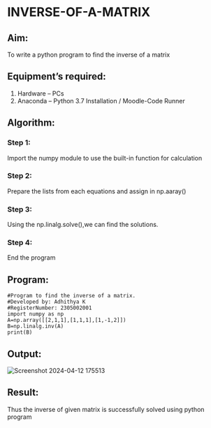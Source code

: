 # INVERSE-OF-A-MATRIX
## Aim:
To write a python program to find the inverse of a matrix
## Equipment’s required:
1. 	Hardware – PCs
2. 	Anaconda – Python 3.7 Installation / Moodle-Code Runner
## Algorithm:
### Step 1: 
Import the numpy module to use the built-in function for calculation 
### Step 2: 
Prepare the lists from each equations and assign in np.aaray()
### Step 3:
Using the np.linalg.solve(),we can find the solutions. 
### Step 4: 
End the program
## Program:
```
#Program to find the inverse of a matrix.
#Developed by: Adhithya K
#RegisterNumber: 2305002001
import numpy as np
A=np.array([[2,1,1],[1,1,1],[1,-1,2]])
B=np.linalg.inv(A)
print(B)
```
## Output:
![Screenshot 2024-04-12 175513](https://github.com/adhi2k/INVERSE-OF-A-MATRIX/assets/145216997/75e51bc0-aa7c-4b8e-a4db-79f953942d5c)

## Result:
Thus the inverse of given matrix is successfully solved using python program

